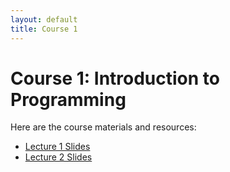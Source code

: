 ```yaml
---
layout: default
title: Course 1
---
```


# Course 1: Introduction to Programming

Here are the course materials and resources:

- [Lecture 1 Slides](slides/lecture1.pdf)
- [Lecture 2 Slides](slides/lecture2.pdf)
